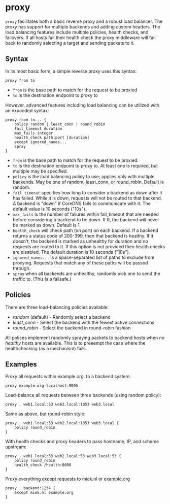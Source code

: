 # proxy

`proxy` facilitates both a basic reverse proxy and a robust load balancer. The proxy has support for
multiple backends and adding custom headers. The load balancing features include multiple policies,
health checks, and failovers. If all hosts fail their health check the proxy middleware will fail
back to randomly selecting a target and sending packets to it.

## Syntax

In its most basic form, a simple reverse proxy uses this syntax:

~~~
proxy from to
~~~

* `from` is the base path to match for the request to be proxied
* `to` is the destination endpoint to proxy to

However, advanced features including load balancing can be utilized with an expanded syntax:

~~~
proxy from to... {
    policy random | least_conn | round_robin
    fail_timeout duration
    max_fails integer
    health_check path:port [duration]
    except ignored_names...
    spray
}
~~~

* `from` is the base path to match for the request to be proxied.
* `to` is the destination endpoint to proxy to. At least one is required, but multiple may be specified.
* `policy` is the load balancing policy to use; applies only with multiple backends. May be one of random, least_conn, or round_robin. Default is random.
* `fail_timeout` specifies how long to consider a backend as down after it has failed. While it is down, requests will not be routed to that backend. A backend is "down" if CoreDNS fails to communicate with it. The default value is 10 seconds ("10s").
* `max_fails` is the number of failures within fail_timeout that are needed before considering a backend to be down. If 0, the backend will never be marked as down. Default is 1.
* `health_check` will check path (on port) on each backend. If a backend returns a status code of 200-399, then that backend is healthy. If it doesn't, the backend is marked as unhealthy for duration and no requests are routed to it. If this option is not provided then health checks are disabled. The default duration is 10 seconds ("10s").
* `ignored_names...` is a space-separated list of paths to exclude from proxying. Requests that match any of these paths will be passed through.
* `spray` when all backends are unhealthy, randomly pick one to send the traffic to. (This is a failsafe.)

## Policies

There are three load-balancing policies available:
* *random* (default) - Randomly select a backend
* *least_conn* - Select the backend with the fewest active connections
* *round_robin* - Select the backend in round-robin fashion

All polices implement randomly spraying packets to backend hosts when *no healthy* hosts are
available. This is to preeempt the case where the healthchecking (as a mechanism) fails.

## Examples

Proxy all requests within example.org. to a backend system:

~~~
proxy example.org localhost:9005
~~~

Load-balance all requests between three backends (using random policy):

~~~
proxy . web1.local:53 web2.local:1053 web3.local
~~~

Same as above, but round-robin style:

~~~
proxy . web1.local:53 web2.local:1053 web3.local {
	policy round_robin
}
~~~

With health checks and proxy headers to pass hostname, IP, and scheme upstream:

~~~
proxy . web1.local:53 web2.local:53 web3.local:53 {
	policy round_robin
	health_check /health:8080
}
~~~

Proxy everything except requests to miek.nl or example.org

~~~
proxy . backend:1234 {
	except miek.nl example.org
}
~~~
